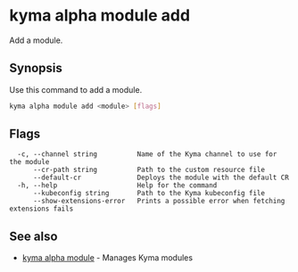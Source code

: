# kyma alpha module add

Add a module.

## Synopsis

Use this command to add a module.

```bash
kyma alpha module add <module> [flags]
```

## Flags

```text
  -c, --channel string          Name of the Kyma channel to use for the module
      --cr-path string          Path to the custom resource file
      --default-cr              Deploys the module with the default CR
  -h, --help                    Help for the command
      --kubeconfig string       Path to the Kyma kubeconfig file
      --show-extensions-error   Prints a possible error when fetching extensions fails
```

## See also

* [kyma alpha module](kyma_alpha_module.md) - Manages Kyma modules
